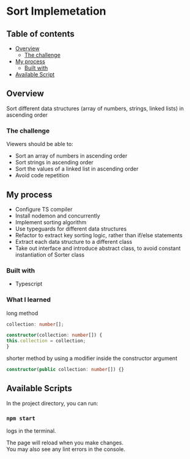 # Sort Implemetation

## Table of contents

- [Overview](#overview)
  - [The challenge](#the-challenge)
- [My process](#my-process)
  - [Built with](#built-with)
- [Available Script](#available-scripts)

## Overview

Sort different data structures (array of numbers, strings, linked lists) in ascending order

### The challenge

Viewers should be able to:

- Sort an array of numbers in ascending order
- Sort strings in ascending order
- Sort the values of a linked list in ascending order
- Avoid code repetition

## My process

- Configure TS compiler
- Install nodemon and concurrently
- Implement sorting algorithm
- Use typeguards for different data structures
- Refactor to extract key sorting logic, rather than if/else statements
- Extract each data structure to a different class
- Take out interface and introduce abstract class, to avoid constant instantiation of Sorter class

### Built with

- Typescript

### What I learned

long method

```ts
collection: number[];

constructor(collection: number[]) {
this.collection = collection;
}
```

shorter method by using a modifier inside the constructor argument

```ts
constructor(public collection: number[]) {}
```

## Available Scripts

In the project directory, you can run:

### `npm start`

logs in the terminal.

The page will reload when you make changes.\
You may also see any lint errors in the console.

```

```
